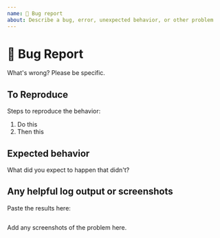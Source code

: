 ```yaml
---
name: 🐛 Bug report
about: Describe a bug, error, unexpected behavior, or other problem
---
```


# 🐛 Bug Report

What's wrong? Please be specific.

## To Reproduce

Steps to reproduce the behavior:

1. Do this
1. Then this

## Expected behavior

What did you expect to happen that didn't?

## Any helpful log output or screenshots

Paste the results here:

```bash

```

Add any screenshots of the problem here.
